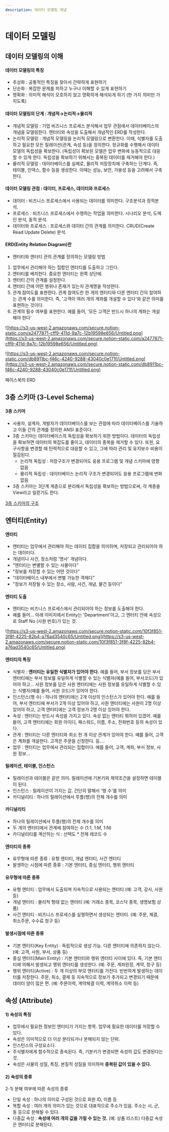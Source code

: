 ```yaml
---
description: 데이터 모델링 개념
---
```


# 데이터 모델링

## 데이터 모델링의 이해

#### 데이터 모델링의 특징

* 추상화 : 공통적인 특징을 찾아서 간략하게 표현하기
* 단순화 : 복잡한 문제를 피하고 누구나 이해할 수 있게 표현하기
* 명확화 : 의미적 해석이 모호하지 않고 명확하게 해석되게 하기 \(한 가지 의미만 가지도록\)

#### 데이터 모델링의 단계 : 개념적→논리적→물리적

* 개념적 모델링 : 기업 비즈니스 프로세스 분석해서 업무 관점에서 데이터베이스의 개념을 모델링한다. 엔터티와 속성을 도출해서 개념적인 ERD를 작성한다.
* 논리적 모델링 : 개념적 모델링을 논리적 모델링으로 변환한다. 이때, 식별자를 도출하고 필요한 모든 릴레이션\(관계, 속성 등\)을 정의한다. 정규화를 수행해서 데이터 모델의 독립성을 확보한다. \(독립성이 확보된 모델은 업무 변화에 능동적으로 대응할 수 있게 한다. 독립성을 확보하기 위해서는 중복된 데이터를 제거해야 한다.\)
* 물리적 모델링 : 데이터베이스를 실제로, 물리적 저장장치에 구축하는 단계다. 즉, 테이블, 인덱스, 함수 등을 생성한다. 이때는 성능, 보안, 가용성 등을 고려해서 구축한다.

#### 데이터 모델링 관점 : 데이터, 프로세스, 데이터와 프로세스

* 데이터 : 비즈니스 프로세스에서 사용되는 데이터를 의미한다. 구조분석과 정적분석.
* 프로세스 : 비즈니스 프로세스에서 수행하는 작업을 의미한다. 시나리오 분석, 도메인 분석, 동적 분석.
* 데이터와 프로세스 : 프로세스와 데이터 간의 관계를 의미한다. CRUD\(Create Read Update Delete\) 분석.

#### ERD\(Entity Relation Diagram\)란

* 엔터티와 엔터티 관의 관계를 정의하는 모델링 방법

1. 업무에서 관리해야 하는 집합인 엔터티를 도출하고 그린다.
2. 엔터티를 배치한다. 중요한 엔터티는 왼쪽 상단에.
3. 엔터티 간의 관계를 설정한다.
4. 엔터티 간에 어떤 행위나 존재가 있는지 관계명을 작성한다.
5. 관계 참여도를 표현한다. 관계 참여도란 한 개의 엔터티와 다른 엔터티 간의 참여하는 관계 수를 의미한다. 즉, '고객이 여러 개의 계좌를 개설할 수 있다'와 같은 의미를 표현하는 것이다.
6. 관계의 필수 여부를 표현한다. 예를 들어, '모든 고객은 반드시 하나의 계좌는 개설해야 한다'

![https://s3-us-west-2.amazonaws.com/secure.notion-static.com/a2477871-cff9-411d-9a7c-12b19598e656/Untitled.png](https://s3-us-west-2.amazonaws.com/secure.notion-static.com/a2477871-cff9-411d-9a7c-12b19598e656/Untitled.png)

![https://s3-us-west-2.amazonaws.com/secure.notion-static.com/db8911bc-f46c-4240-9288-43040c0e171f/Untitled.png](https://s3-us-west-2.amazonaws.com/secure.notion-static.com/db8911bc-f46c-4240-9288-43040c0e171f/Untitled.png)

페이스북의 ERD

## 3층 스키마 \(3-Level Schema\)

#### 3층 스키마

* 사용자, 설계자, 개발자가 데이터베이스를 보는 관점에 따라 데이터베이스를 기술하고 이들 간의 관계를 정의한 ANSI 표준이다.
* 3층 스키마는 데이터베이스의 독립성을 확보하기 위한 방법이다. 데이터의 독립성을 확보하면 데이터의 복잡도를 줄이고, 데이터의 중복을 제거할 수 있다. 또한, 요구사항을 변경할 때 탄력적으로 대응할 수 있고, 그에 따라 관리 및 유지보수 비용이 절감된다.
  * 논리적 독립성 : 저장구조가 변경되어도 응용 프로그램 및 개념 스키마에 영향 없음
  * 물리적 독립성 : 데이터베이스 논리적 구조가 변경되어도 응용 프로그램에 변화 없음
* 3층 스키마는 3단계 계층으로 분리해서 독립성을 확보하는 방법으로써, 각 계층을 View라고 일컫기도 한다.

[3층 스키마의 구조](https://www.notion.so/8bc1803476074356a78d308515d33460)

## 엔터티\(Entity\)

#### 엔터티

* 엔터티는 업무에서 관리해야 하는 데이터 집합을 의미하며, 저장되고 관리되어야 하는 데이터다.
* 개념이나 사건, 장소처럼 '명사' 개념이다.
* "엔터티는 변별할 수 있는 사물이다"
* "정보를 저장할 수 있는 어떤 것이다"
* "데이터베이스 내부에서 변별 가능한 객체다"
* "정보가 저장될 수 있는 장소, 사람, 사건, 개념, 물건 등이다"

#### 엔터티 도출

* 엔터티는 비즈니스 프로세스에서 관리되어야 하는 정보를 도출해야 한다.
* 예를 들어... 아래 이미지에서 Entity는 'Department'이고, 그 엔터티 안에 속성으로 Staff No \(사원 번호\)가 있는 것.

![https://s3-us-west-2.amazonaws.com/secure.notion-static.com/10f3f851-3f8f-4225-82b4-a76ad3540c65/Untitled.png](https://s3-us-west-2.amazonaws.com/secure.notion-static.com/10f3f851-3f8f-4225-82b4-a76ad3540c65/Untitled.png)

#### 엔터티의 특징

* 식별자 : **엔터티는 유일한 식별자가 있어야 한다.** 예를 들어, 부서 정보를 담은 부서 엔터티에는 부서 정보를 유일하게 식별할 수 있는 식별자\(예를 들어, 부서코드\)가 있어야 하고... 사원 정보를 담은 사원 엔터티에는 사원 정보를 유일하게 식별할 수 있는 식별자\(예를 들어, 사원 코드\)가 있어야 한다.
* 인스턴스\(행 수\) : 하나의 엔터티에는 2개 이상의 인스턴스가 있어야 한다. 예를 들어, 부서 엔터티에 부서가 2개 이상 있어야 하고, 사원 엔터티에는 사원이 2명 이상 있어야 하고, 고객 엔터티에는 고객 정보가 2명 이상 있어야 한다.
* 속성 : 엔터티는 반드시 속성을 가지고 있다. 속성 없는 엔터티 뭐하러 있겠어. 예를 들어, 고객 엔터티에는 회원 아이디, 패스워드, 이름, 주소, 전화번호 등의 속성이 있다.
* 관계 : 엔터티는 다른 엔터티와 최소 한 개 이상 관계가 있어야 한다. 예를 들어, 고객은 계좌를 개설한다. 고객은 주문을 신청한다. 등....
* 업무 : 엔터티는 업무에서 관리되는 집합이다. 예를 들어, 고객, 계좌, 부서 정보, 사원 정보...

#### 릴레이션, 테이블, 인스턴스

* 릴레이션과 테이블은 같은 의미. 릴레이션에 기본키와 제약조건을 설정하면 테이블이 된다.
* 인스턴스 : 릴레이션이 가지는 값. 간단히 말해서 '행 수'를 의미
* 카디널리티 : 하나의 릴레이션에서 투플\(행\)의 전체 개수를 의미

#### 카디널리티

* 하나의 릴레이션에서 투플\(행\)의 전체 개수를 의미
* 두 개의 엔터티에서 관계에 참여하는 수 \(1:1, 1:M, 1:N\)
* 카디널리티를 계산하는 식 : 선택도 \* 전체 레코드 수

#### 엔터티의 종류

* 유무형에 따른 종류 : 유형 엔터티, 개념 엔터티, 사건 엔터티
* 발생하는 시점에 따른 종류 : 기본 엔터티, 중심 엔터티, 행위 엔터티

#### 유무형에 따른 종류

* 유형 엔터티 : 업무에서 도출되며 지속적으로 사용되는 엔터티 \(예: 고객, 강사, 사원 등\)
* 개념 엔터티 : 물리적 형태 없는 엔터티 \(예: 거래소 종목, 코스닥 종목, 생명보험 상품\)
* 사건 엔터티 : 비즈니스 프로세스를 실행하면서 생성되는 엔터티. \(예: 주문, 체결, 취소주문, 수수료 청구 등\)

#### 발생시점에 따른 종류

* 기본 엔터티\(Key Entity\) : 독립적으로 생성 가능. 다른 엔터티에 의존하지 않는다. \(예: 고객, 사원, 부서, 상품 등\)
* 중심 엔터티\(Main Entity\) : 기본 엔터티와 행위 엔터티 사이에 있다. 즉, 기본 엔터티에 의해서 발생되고 행위 엔터티를 생성한다. \(예: 주문, 계좌원장, 계약, 청구 등\)
* 행위 엔터티\(Active\) : 두 개 이상의 부모 엔터티를 가진다. 빈번하게 발생하는 데이터를 저장한다. 주문, 취소, 결제 등 지속적으로 정보가 추가되고 변경되기 때문에 데이터 양이 많은 편. \(예: 주문이력, 계약체결 이력, 계약취소 이력 등\)

## 속성 \(Attribute\)

#### 1\) 속성의 특징

* 업무에서 필요한 정보인 엔터티가 가지는 항목. 업무에 필요한 데이터를 저장할 수 있다.
* 속성은 의미적으로 더 이상 분리되거나 분해되지 않는 단위.
* 인스턴스의 구성요소다.
* 주식별자에게 함수적으로 종속된다. 즉, 기본키가 변경되면 속성의 값도 변경된다는 것.
* 속성은 사물의 성질, 특징, 본질적 성질을 의미하며 **중복된 값이 있을 수 있다.**

#### 2\) 속성의 종류

2-1\) 분해 여부에 따른 속성의 종류

* 단일 속성 : 하나의 의미로 구성된 것으로 회원 ID, 이름 등
* 복합 속성 : 여러 개의 의미가 있는 것으로 대표적으로 주소가 있음. 주소는 시, 군, 동 등으로 분해될 수 있다.
* 다중값 속성 : **속성에 여러 개의 값을 가질 수 있는 것.** \(예: 상품 리스트\) 다중값 속성은 엔터티로 분해된다.

